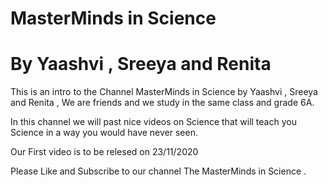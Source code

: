 # MasterMinds in Science
# By Yaashvi , Sreeya and Renita

This is an intro to the Channel MasterMinds in Science by Yaashvi , Sreeya and Renita , We are friends and we study in the same class and grade 6A.

In this channel we will past nice videos on Science that will teach you Science in a way you would have never seen.

 Our First video is to be relesed on 23/11/2020
 
 Please Like and Subscribe to our channel The MasterMinds in Science .
 
